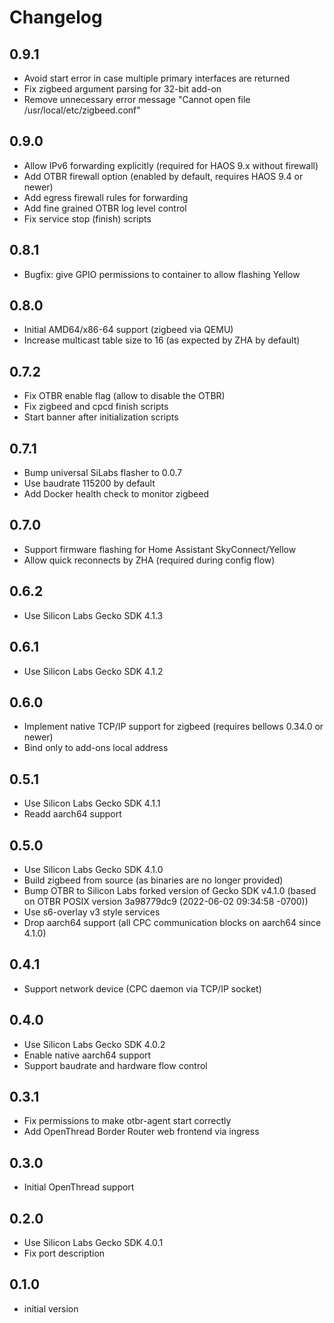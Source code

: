# Changelog

## 0.9.1

- Avoid start error in case multiple primary interfaces are returned
- Fix zigbeed argument parsing for 32-bit add-on
- Remove unnecessary error message "Cannot open file /usr/local/etc/zigbeed.conf"

## 0.9.0

- Allow IPv6 forwarding explicitly (required for HAOS 9.x without firewall)
- Add OTBR firewall option (enabled by default, requires HAOS 9.4 or newer)
- Add egress firewall rules for forwarding
- Add fine grained OTBR log level control
- Fix service stop (finish) scripts

## 0.8.1

- Bugfix: give GPIO permissions to container to allow flashing Yellow

## 0.8.0

- Initial AMD64/x86-64 support (zigbeed via QEMU)
- Increase multicast table size to 16 (as expected by ZHA by default)

## 0.7.2

- Fix OTBR enable flag (allow to disable the OTBR)
- Fix zigbeed and cpcd finish scripts
- Start banner after initialization scripts

## 0.7.1

- Bump universal SiLabs flasher to 0.0.7
- Use baudrate 115200 by default
- Add Docker health check to monitor zigbeed

## 0.7.0

- Support firmware flashing for Home Assistant SkyConnect/Yellow
- Allow quick reconnects by ZHA (required during config flow)

## 0.6.2

- Use Silicon Labs Gecko SDK 4.1.3

## 0.6.1

- Use Silicon Labs Gecko SDK 4.1.2

## 0.6.0

- Implement native TCP/IP support for zigbeed (requires bellows 0.34.0 or newer)
- Bind only to add-ons local address

## 0.5.1

- Use Silicon Labs Gecko SDK 4.1.1
- Readd aarch64 support

## 0.5.0

- Use Silicon Labs Gecko SDK 4.1.0
- Build zigbeed from source (as binaries are no longer provided)
- Bump OTBR to Silicon Labs forked version of Gecko SDK v4.1.0
  (based on OTBR POSIX version 3a98779dc9 (2022-06-02 09:34:58 -0700))
- Use s6-overlay v3 style services
- Drop aarch64 support (all CPC communication blocks on aarch64 since 4.1.0)

## 0.4.1

- Support network device (CPC daemon via TCP/IP socket)

## 0.4.0

- Use Silicon Labs Gecko SDK 4.0.2
- Enable native aarch64 support
- Support baudrate and hardware flow control

## 0.3.1

- Fix permissions to make otbr-agent start correctly
- Add OpenThread Border Router web frontend via ingress

## 0.3.0

- Initial OpenThread support

## 0.2.0

- Use Silicon Labs Gecko SDK 4.0.1
- Fix port description

## 0.1.0

- initial version
